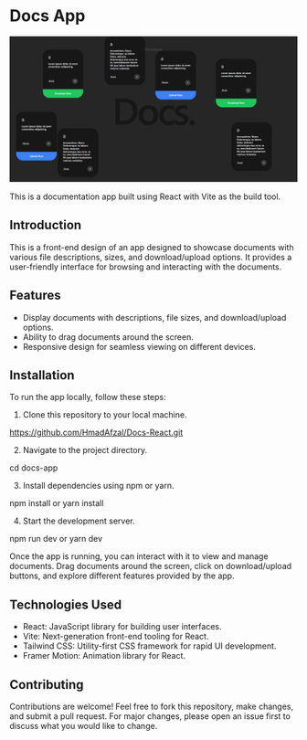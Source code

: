 # Docs App

![Docs](Docs.PNG)

This is a documentation app built using React with Vite as the build tool.

## Introduction

This is a front-end design of an app designed to showcase documents with various file descriptions, sizes, and download/upload options. It provides a user-friendly interface for browsing and interacting with the documents.

## Features

- Display documents with descriptions, file sizes, and download/upload options.
- Ability to drag documents around the screen.
- Responsive design for seamless viewing on different devices.

## Installation

To run the app locally, follow these steps:

1. Clone this repository to your local machine.

https://github.com/HmadAfzal/Docs-React.git

2. Navigate to the project directory.

cd docs-app

3. Install dependencies using npm or yarn.

npm install or yarn install

4. Start the development server.

npm run dev or yarn dev

Once the app is running, you can interact with it to view and manage documents. Drag documents around the screen, click on download/upload buttons, and explore different features provided by the app.

## Technologies Used

- React: JavaScript library for building user interfaces.
- Vite: Next-generation front-end tooling for React.
- Tailwind CSS: Utility-first CSS framework for rapid UI development.
- Framer Motion: Animation library for React.

## Contributing

Contributions are welcome! Feel free to fork this repository, make changes, and submit a pull request. For major changes, please open an issue first to discuss what you would like to change.